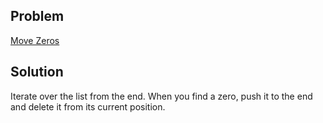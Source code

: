 ## Problem

[Move Zeros](https://leetcode.com/explore/interview/card/top-interview-questions-easy/92/array/567/)

## Solution

Iterate over the list from the end. When you find a zero, push it to the 
end and delete it from its current position.
